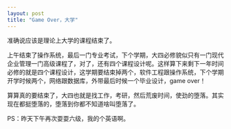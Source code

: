 ```yaml
---
layout: post
title: "Game Over，大学"
---
```


准确说应该是理论上大学的课程结束了。

上午结束了操作系统，最后一门专业考试，下个学期，大四必修貌似只有一门现代企业管理一门高级课程了，对了，还有四个课程设计呢。这样算下来剩下一年时间必修的就是四个课程设计，这学期要结束掉两个，软件工程跟操作系统，下个学期开学时候两个，网络跟数据库，外带最后时候一个毕业设计，game over！

算算真的要结束了，大四也就是找工作，考研，然后荒废时间，使劲的堕落。其实现在都挺堕落的，堕落到你都不知道啥叫堕落了。

PS：昨天下午再次耍耍六级，我的个英语啊。
